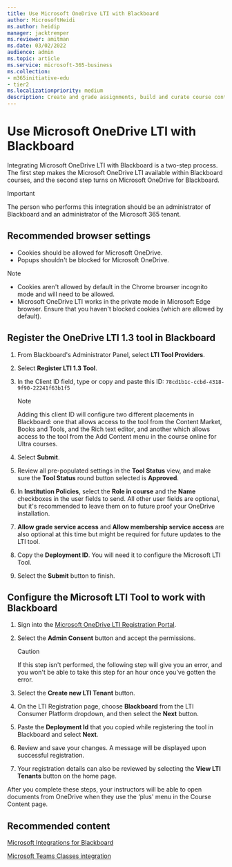 ```yaml
---
title: Use Microsoft OneDrive LTI with Blackboard
author: MicrosoftHeidi
ms.author: heidip
manager: jacktremper
ms.reviewer: amitman 
ms.date: 03/02/2022
audience: admin
ms.topic: article
ms.service: microsoft-365-business
ms.collection: 
- m365initiative-edu
- tier2
ms.localizationpriority: medium
description: Create and grade assignments, build and curate course content, and collaborate on files in real time with the new Microsoft OneDrive Learning Tools Interoperability for Blackboard.
---
```


# Use Microsoft OneDrive LTI with Blackboard

Integrating Microsoft OneDrive LTI with Blackboard is a two-step process. The first step makes the Microsoft OneDrive LTI available within Blackboard courses, and the second step turns on Microsoft OneDrive for Blackboard.

> [!IMPORTANT]
> The person who performs this integration should be an administrator of Blackboard and an administrator of the Microsoft 365 tenant.

## Recommended browser settings

- Cookies should be allowed for Microsoft OneDrive.
- Popups shouldn't be blocked for Microsoft OneDrive.

> [!NOTE]
>
> - Cookies aren't allowed by default in the Chrome browser incognito mode and will need to be allowed.
> - Microsoft OneDrive LTI works in the private mode in Microsoft Edge browser. Ensure that you haven't blocked cookies (which are allowed by default).

## Register the OneDrive LTI 1.3 tool in Blackboard

1. From Blackboard's Administrator Panel, select **LTI Tool Providers**.
2. Select **Register LTI 1.3 Tool**.
3. In the Client ID field, type or copy and paste this ID: ``78cd1b1c-ccbd-4318-9f90-22241f63b1f5``

   > [!NOTE]
   > Adding this client ID will configure two different placements in Blackboard: one that allows access to the tool from the Content Market, Books and Tools, and the Rich text editor, and another which allows access to the tool from the Add Content menu in the course online for Ultra courses.

4. Select **Submit**.
5. Review all pre-populated settings in the **Tool Status** view, and make sure the **Tool Status** round button selected is **Approved**.
6. In **Institution Policies**, select the **Role in course** and the **Name** checkboxes in the user fields to send. All other user fields are optional, but it's recommended to leave them on to future proof your OneDrive installation.
7. **Allow grade service access** and **Allow membership service access** are also optional at this time but might be required for future updates to the LTI tool.
8. Copy the **Deployment ID**. You will need it to configure the Microsoft LTI Tool.
9. Select the **Submit** button to finish.

## Configure the Microsoft LTI Tool to work with Blackboard

1. Sign into the [Microsoft OneDrive LTI Registration Portal](https://onedrivelti.microsoft.com/admin).
2. Select the **Admin Consent** button and accept the permissions.

    > [!CAUTION]
    > If this step isn't performed, the following step will give you an error, and you won't be able to take this step for an hour once you've gotten the error.

3. Select the **Create new LTI Tenant** button.
4. On the LTI Registration page, choose **Blackboard** from the LTI Consumer Platform dropdown, and then select the **Next** button.
5. Paste the **Deployment Id** that you copied while registering the tool in Blackboard and select **Next**.
6. Review and save your changes. A message will be displayed upon successful registration.
7. Your registration details can also be reviewed by selecting the **View LTI Tenants** button on the home page.

After you complete these steps, your instructors will be able to open documents from OneDrive when they use the ‘plus' menu in the Course Content page.

## Recommended content

[Microsoft Integrations for Blackboard](https://help.blackboard.com/Learn/Administrator/SaaS/Integrations/Microsoft)

[Microsoft Teams Classes integration](https://help.blackboard.com/Learn/Administrator/SaaS/Integrations/Microsoft_Classes)
